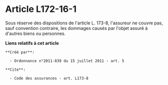 # Article L172-16-1

Sous réserve des dispositions de l'article L. 173-8, l'assureur ne couvre pas, sauf convention contraire, les dommages causés
par l'objet assuré à d'autres biens ou personnes.

**Liens relatifs à cet article**

	**Créé par**:

	  - Ordonnance n°2011-839 du 15 juillet 2011 - art. 5

	**Cite**:

	  - Code des assurances - art. L173-8

